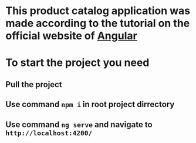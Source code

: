 # This product catalog application was made according to the tutorial on the official website of [Angular](https://angular.io/start)

# To start the project you need

## Pull the project
## Use command `npm i` in root project dirrectory
## Use command `ng serve` and navigate to `http://localhost:4200/`
